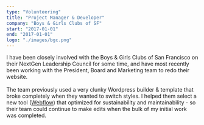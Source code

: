 ```yaml
---
type: "Volunteering"
title: "Project Manager & Developer"
company: "Boys & Girls Clubs of SF"
start: "2017-01-01"
end: "2017-01-01"
logo: "./images/bgc.png"
---
```


I have been closely involved with the Boys & Girls Clubs of San Francisco on their NextGen Leadership Council for some time, and have most recently been working with the President, Board and Marketing team to redo their website.
<br><br>
The team previously used a very clunky Wordpress builder & template that broke completely when they wanted to switch styles. I helped them select a new tool (<a href="http://webflow.com" target="_blank">Webflow</a>) that optimized for sustainability and maintainability - so their team could continue to make edits when the bulk of my initial work was completed.

